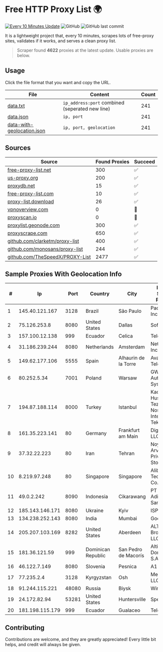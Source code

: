 
# Free HTTP Proxy List 🌍

[![Every 10 Minutes Update](https://github.com/mertguvencli/http-proxy-list/actions/workflows/main.yml/badge.svg?branch=main)](https://github.com/mertguvencli/http-proxy-list/actions/workflows/main.yml)
![GitHub](https://img.shields.io/github/license/mertguvencli/http-proxy-list)
![GitHub last commit](https://img.shields.io/github/last-commit/mertguvencli/http-proxy-list)

It is a lightweight project that, every 10 minutes, scrapes lots of free-proxy sites, validates if it works, and serves a clean proxy list.


> Scraper found **4622** proxies at the latest update. Usable proxies are below.

## Usage

Click the file format that you want and copy the URL.


|File|Content|Count|
|----|-------|-----|
|[data.txt](https://raw.githubusercontent.com/mertguvencli/http-proxy-list/main/proxy-list/data.txt)|`ip_address:port` combined (seperated new line)|241|
|[data.json](https://raw.githubusercontent.com/mertguvencli/http-proxy-list/main/proxy-list/data.json)|`ip, port`|241|
|[data-with-geolocation.json](https://raw.githubusercontent.com/mertguvencli/http-proxy-list/main/proxy-list/data-with-geolocation.json)|`ip, port, geolocation`|241|

## Sources

|Source|Found Proxies|Succeed|
|------|-------------|-------|
|[free-proxy-list.net](https://free-proxy-list.net)|300|✅|
|[us-proxy.org](https://www.us-proxy.org)|200|✅|
|[proxydb.net](http://proxydb.net)|15|✅|
|[free-proxy-list.com](https://free-proxy-list.com/?page=&port=&type%5B%5D=http&type%5B%5D=https&up_time=0&search=Search)|10|✅|
|[proxy-list.download](https://www.proxy-list.download/HTTP)|26|✅|
|[vpnoverview.com](https://vpnoverview.com/privacy/anonymous-browsing/free-proxy-servers)|0|🚫|
|[proxyscan.io](https://www.proxyscan.io)|0|🚫|
|[proxylist.geonode.com](https://proxylist.geonode.com/api/proxy-list?limit=300&page=1&sort_by=lastChecked&sort_type=desc&protocols=http,https)|300|✅|
|[proxyscrape.com](https://api.proxyscrape.com/v2/?request=displayproxies&protocol=http&timeout=10000&country=all&ssl=all&anonymity=all)|650|✅|
|[github.com/clarketm/proxy-list](https://raw.githubusercontent.com/clarketm/proxy-list/master/proxy-list-raw.txt)|400|✅|
|[github.com/monosans/proxy-list](https://raw.githubusercontent.com/monosans/proxy-list/main/proxies/http.txt)|244|✅|
|[github.com/TheSpeedX/PROXY-List](https://raw.githubusercontent.com/TheSpeedX/PROXY-List/master/http.txt)|2477|✅|


## Sample Proxies With Geolocation Info

|#|Ip|Port|Country|City|Internet Service Provider|
|-|--|----|-------|----|-------------------------|
|1|145.40.121.167|3128|Brazil|São Paulo|Packet Host, Inc.|
|2|75.126.253.8|8080|United States|Dallas|SoftLayer|
|3|157.100.12.138|999|Ecuador|Celica|Telconet S.A|
|4|31.186.239.244|8080|Netherlands|Amsterdam|NetSkope Inc|
|5|149.62.177.106|5555|Spain|Alhaurin de la Torre|Avatel Telecom|
|6|80.252.5.34|7001|Poland|Warsaw|GWNET Autonomus System|
|7|194.87.188.114|8000|Turkey|Istanbul|Kadir Huseyin Tezcan Nosspeed Internet Teknolojileri|
|8|161.35.223.141|80|Germany|Frankfurt am Main|DigitalOcean, LLC|
|9|37.32.22.223|80|Iran|Tehran|Noyan Abr Arvan Co. ( Private Joint Stock)|
|10|8.219.97.248|80|Singapore|Singapore|Alibaba (US) Technology Co., Ltd.|
|11|49.0.2.242|8090|Indonesia|Cikarawang|PT Usaha Adi Sanggoro|
|12|185.143.146.171|8080|Ukraine|Kyiv|ISP UTELS|
|13|134.238.252.143|8080|India|Mumbai|Google LLC|
|14|205.207.103.169|8282|United States|Aberdeen|ALTIUS Broadband, LLC|
|15|181.36.121.59|999|Dominican Republic|San Pedro de Macorís|Altice Dominicana S.A.|
|16|46.122.7.149|8080|Slovenia|Pesnica|A1 Slovenija|
|17|77.235.2.4|3128|Kyrgyzstan|Osh|Megaline LLC|
|18|91.244.115.221|48080|Russia|Biysk|Wirenet LLC|
|19|24.172.82.94|53281|United States|Huntersville|Spectrum|
|20|181.198.115.179|999|Ecuador|Gualaceo|Telconet S.A|



## Contributing

Contributions are welcome, and they are greatly appreciated! Every
little bit helps, and credit will always be given.

